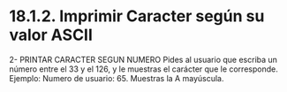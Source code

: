 # 18.1.2. Imprimir Caracter según su valor ASCII

2- PRINTAR CARACTER SEGUN NUMERO
Pides al usuario que escriba un número entre el 33 y el 126, y le muestras el carácter que le corresponde. Ejemplo:
Numero de usuario: 65.  Muestras la A mayúscula.
